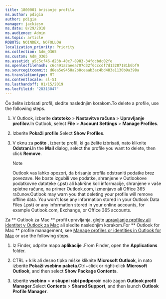 ```yaml
---
title: 1800001 brisanje profila
ms.author: pdigia
author: pdigia
manager: jackiesm
ms.date: 8/29/2018
ms.audience: Admin
ms.topic: article
ROBOTS: NOINDEX, NOFOLLOW
localization_priority: Priority
ms.collection: Adm_O365
ms.custom: Adm_O365
ms.assetid: a5c5cf46-d23b-40c7-8983-34fdcbdc02fe
ms.openlocfilehash: c6c491a2aeea707d32f6cccdf7d13287181b6bf9
ms.sourcegitcommit: d6ea5e9458a2b8ceaab3ac4bd483e1130b9a398a
ms.translationtype: MT
ms.contentlocale: sl-SI
ms.lasthandoff: 01/15/2019
ms.locfileid: "28313047"
---
```

<span data-ttu-id="ccfca-102">Če želite izbrisati profil, sledite naslednjim korakom.</span><span class="sxs-lookup"><span data-stu-id="ccfca-102">To delete a profile, use the following steps.</span></span>
  
1. <span data-ttu-id="ccfca-103">V Outlook, izberite **datoteko** \> **Nastavitve računa** \> **Upravljanje profilov**.</span><span class="sxs-lookup"><span data-stu-id="ccfca-103">In Outlook, select **File** \> **Account Settings** \> **Manage Profiles**.</span></span>
    
2. <span data-ttu-id="ccfca-104">Izberite **Pokaži profile**.</span><span class="sxs-lookup"><span data-stu-id="ccfca-104">Select **Show Profiles**.</span></span>
    
3. <span data-ttu-id="ccfca-105">V oknu za **pošto** , izberite profil, ki ga želite izbrisati, nato kliknite **Odstrani**.</span><span class="sxs-lookup"><span data-stu-id="ccfca-105">In the **Mail** dialog, select the profile you want to delete, then click **Remove**.</span></span>
    
    > [!NOTE]
    > <span data-ttu-id="ccfca-p101">Outlook vas lahko opozori, da brisanje profila odstraniti podatke brez povezave. Ne boste izgubili vse podatke, shranjene v Outlookove podatkovne datoteke (.pst) ali kakršne koli informacije, shranjene v vaše spletne račune, na primer Outlook.com, izmenjavo ali Office 365 računov.</span><span class="sxs-lookup"><span data-stu-id="ccfca-p101">Outlook may warn you that deleting your profile will remove offline data. You won't lose any information stored in your Outlook Data Files (.pst) or any information stored in your online accounts, for example Outlook.com, Exchange, or Office 365 accounts.</span></span> 
  
<span data-ttu-id="ccfca-108">Za \*\* Outlook za Mac \*\* profil upravljanja, glejte [upravljanje profilov ali identitet v Outlook za Mac](https://support.office.com/article/fed2a955-74df-4a24-bef6-78a426958c4c.aspx) ali sledite naslednjim korakom.</span><span class="sxs-lookup"><span data-stu-id="ccfca-108">For \*\* Outlook for Mac \*\* profile management, see [Manage profiles or identities in Outlook for Mac](https://support.office.com/article/fed2a955-74df-4a24-bef6-78a426958c4c.aspx) or use the following steps.</span></span> 
  
1. <span data-ttu-id="ccfca-109">Iz Finder, odprite mapo **aplikacije** .</span><span class="sxs-lookup"><span data-stu-id="ccfca-109">From Finder, open the **Applications** folder.</span></span> 
    
2. <span data-ttu-id="ccfca-110">CTRL + klik ali desno tipko miške kliknite **Microsoft Outlook**, in nato izberite **Pokaži vsebino paketa**.</span><span class="sxs-lookup"><span data-stu-id="ccfca-110">Ctrl+click or right-click **Microsoft Outlook**, and then select **Show Package Contents**.</span></span>
    
3. <span data-ttu-id="ccfca-111">Izberite **vsebino** \> **v skupni rabi podporo**in nato zagon **Outlook profil Manager**.</span><span class="sxs-lookup"><span data-stu-id="ccfca-111">Select **Contents** \> **Shared Support**, and then launch **Outlook Profile Manager**.</span></span>
    

